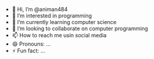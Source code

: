 - 👋 Hi, I’m @animan484
- 👀 I’m interested in programming
- 🌱 I’m currently learning computer science
- 💞️ I’m looking to collaborate on computer programming
- 📫 How to reach me usin social media
- 😄 Pronouns: ...
- ⚡ Fun fact: ...

<!---
animan484/animan484 is a ✨ special ✨ repository because its `README.md` (this file) appears on your GitHub profile.
You can click the Preview link to take a look at your changes.
--->
